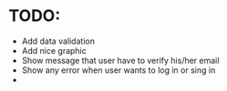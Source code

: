 # TODO:
- Add data validation
- Add nice graphic
- Show message that user have to verify his/her email
- Show any error when user wants to log in or sing in
- 
